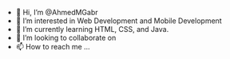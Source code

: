- 👋 Hi, I’m @AhmedMGabr
- 👀 I’m interested in Web Development and Mobile Development
- 🌱 I’m currently learning HTML, CSS, and Java.
- 💞️ I’m looking to collaborate on 
- 📫 How to reach me ...

<!---
AhmedMGabr/AhmedMGabr is a ✨ special ✨ repository because its `README.md` (this file) appears on your GitHub profile.
You can click the Preview link to take a look at your changes.
--->

